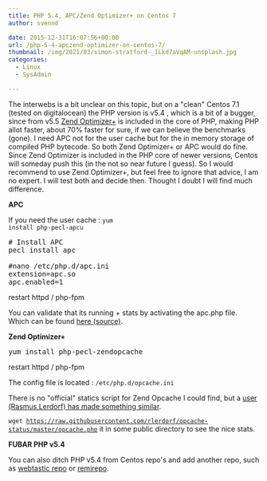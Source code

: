 ```yaml
---
title: PHP 5.4, APC/Zend Optimizer+ on Centos 7
author: svennd

date: 2015-12-31T16:07:56+00:00
url: /php-5-4-apczend-optimizer-on-centos-7/
thumbnail: /img/2021/03/simon-stratford-_ILkd7aVqAM-unsplash.jpg
categories:
  - Linux
  - SysAdmin

---
```

The interwebs is a bit unclear on this topic, but on a "clean" Centos 7.1 (tested on digitalocean) the PHP version is v5.4 , which is a bit of a bugger, since from v5.5 [Zend Optimizer+][1] is included in the core of PHP, making PHP allot faster, about 70% faster for sure, if we can believe the benchmarks (gone). I need APC not for the user cache but for the in memory storage of compiled PHP bytecode. So both Zend Optimizer+ or APC would do fine. Since Zend Optimizer is included in the PHP core of newer versions, Centos will someday push this (in the not so near future I guess). So I would recommend to use Zend Optimizer+, but feel free to ignore that advice, I am no expert. I will test both and decide then. Thought I doubt I will find much difference.

**APC**

If you need the user cache : <code class="EnlighterJSRAW" data-enlighter-language="null">yum install php-pecl-apcu</code>

<pre class="EnlighterJSRAW" data-enlighter-linenumbers="false"># Install APC
pecl install apc

#nano /etc/php.d/apc.ini
extension=apc.so
apc.enabled=1
</pre>

restart httpd / php-fpm

You can validate that its running + stats by activating the apc.php file. Which can be found [here (source)][3].

**Zend Optimizer+**

<pre>yum install php-pecl-zendopcache</pre>

restart httpd / php-fpm

The config file is located : <code class="EnlighterJSRAW" data-enlighter-language="null">/etc/php.d/opcache.ini</code>

There is no "official" statics script for Zend Opcache I could find, but a [user (Rasmus Lerdorf) has made something similar][4].

<code class="EnlighterJSRAW" data-enlighter-language="null">wget https://raw.githubusercontent.com/rlerdorf/opcache-status/master/opcache.php</code> it in some public directory to see the nice stats.

**FUBAR PHP v5.4**

You can also ditch PHP v5.4 from Centos repo's and add another repo, such as [webtastic repo][5] or [remirepo][6].

 [1]: https://wiki.php.net/rfc/optimizerplus
 [3]: https://github.com/krakjoe/apcu/blob/master/apc.php
 [4]: https://github.com/rlerdorf/opcache-status
 [5]: https://webtatic.com
 [6]: http://blog.remirepo.net/
